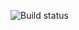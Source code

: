 ![Build status](https://github.com/CinRC/Beluga_implementation/actions/workflows/build.yaml/badge.svg)
